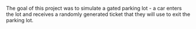 The goal of this project was to simulate a gated parking lot - a car enters the lot and receives a randomly generated ticket that they will use to exit the parking lot.
